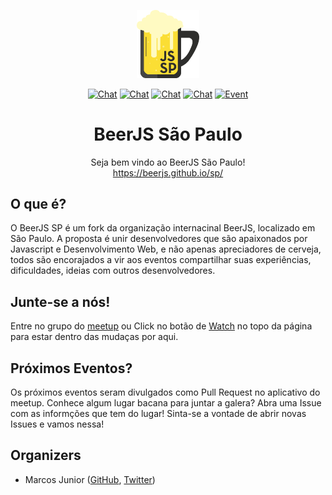<p align="center">
  <a href="https://beerjs.github.io/sp/" target="_blank" rel="noopener noreferrer">
    <img width="100" src="https://raw.githubusercontent.com/codermarcos/beerjs-sp/assets/logo-beerjs-sp-with-beer.png" alt="Vue logo">
  </a>

</p>
<p align="center">
  <a href="https://github.com/beerjs/sp"><img src="https://img.shields.io/github/stars/beerjs/sp.svg?style=social&label=Star" alt="Chat"></a>
  <a href="https://github.com/beerjs/sp/fork"><img src="https://img.shields.io/github/watchers/beerjs/sp.svg?style=social&label=watch" alt="Chat"></a>
  <a href="https://twitter.com/beerjs_sp"><img src="https://img.shields.io/twitter/url/http/shields.io.svg?style=social" alt="Chat"></a>
  <a href="https://beerjs-sp.slack.com/"><img src="https://img.shields.io/badge/chat-on%20slack-42bc99.svg" alt="Chat"></a>
  <a href="https://www.meetup.com/pt-BR/beerjs-sp/"><img src="https://www.viriciti.com/wp-content/uploads/2016/11/meetup-resized.png" alt="Event" width="60"></a>
</p>
<h1 align="center">BeerJS São Paulo</h1>
<p align="center">
  Seja bem vindo ao BeerJS São Paulo!<br>
  <a href="https://beerjs.github.io/sp/">https://beerjs.github.io/sp/</a>
</p>

## O que é?

O BeerJS SP é um fork da organização internacinal BeerJS, localizado em São Paulo. A proposta é unir desenvolvedores que são apaixonados por Javascript e Desenvolvimento Web, e não apenas apreciadores de cerveja, todos são encorajados a vir aos eventos compartilhar suas experiências, dificuldades, ideias com outros desenvolvedores.

## Junte-se a nós!

Entre no grupo do [meetup](https://www.meetup.com/pt-BR/beerjs-sp/) ou Click no botão de [Watch](https://github.com/beerjs/sp/subscription) no topo da página para estar dentro das mudaças por aqui. 

## Próximos Eventos?

Os próximos eventos seram divulgados como Pull Request no aplicativo do meetup. Conhece algum lugar bacana para juntar a galera? Abra uma Issue com as informções que tem do lugar! Sinta-se a vontade de abrir novas Issues e vamos nessa!

## Organizers

* Marcos Junior ([GitHub](https://github.com/codermarcos), [Twitter](https://twitter.com/codermarcos))
